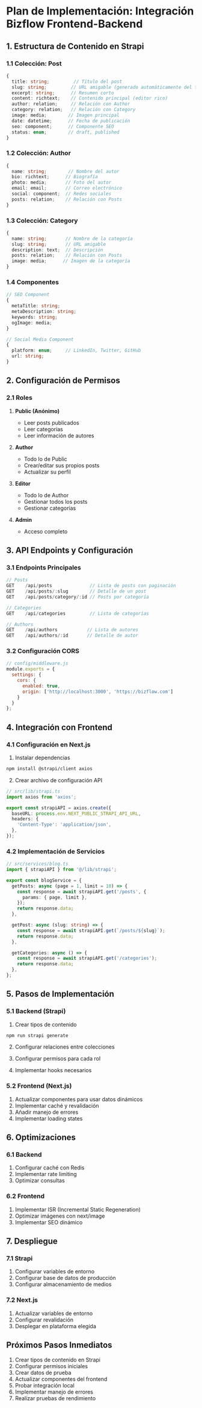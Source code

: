 # Plan de Implementación: Integración Bizflow Frontend-Backend

## 1. Estructura de Contenido en Strapi

### 1.1 Colección: Post
```typescript
{
  title: string;         // Título del post
  slug: string;         // URL amigable (generado automáticamente del título)
  excerpt: string;      // Resumen corto
  content: richtext;    // Contenido principal (editor rico)
  author: relation;     // Relación con Author
  category: relation;   // Relación con Category
  image: media;        // Imagen principal
  date: datetime;      // Fecha de publicación
  seo: component;      // Componente SEO
  status: enum;        // draft, published
}
```

### 1.2 Colección: Author
```typescript
{
  name: string;        // Nombre del autor
  bio: richtext;      // Biografía
  photo: media;       // Foto del autor
  email: email;       // Correo electrónico
  social: component;  // Redes sociales
  posts: relation;    // Relación con Posts
}
```

### 1.3 Colección: Category
```typescript
{
  name: string;       // Nombre de la categoría
  slug: string;       // URL amigable
  description: text;  // Descripción
  posts: relation;    // Relación con Posts
  image: media;      // Imagen de la categoría
}
```

### 1.4 Componentes
```typescript
// SEO Component
{
  metaTitle: string;
  metaDescription: string;
  keywords: string;
  ogImage: media;
}

// Social Media Component
{
  platform: enum;     // LinkedIn, Twitter, GitHub
  url: string;
}
```

## 2. Configuración de Permisos

### 2.1 Roles
1. **Public (Anónimo)**
   - Leer posts publicados
   - Leer categorías
   - Leer información de autores

2. **Author**
   - Todo lo de Public
   - Crear/editar sus propios posts
   - Actualizar su perfil

3. **Editor**
   - Todo lo de Author
   - Gestionar todos los posts
   - Gestionar categorías

4. **Admin**
   - Acceso completo

## 3. API Endpoints y Configuración

### 3.1 Endpoints Principales
```typescript
// Posts
GET    /api/posts              // Lista de posts con paginación
GET    /api/posts/:slug        // Detalle de un post
GET    /api/posts/category/:id // Posts por categoría

// Categories
GET    /api/categories         // Lista de categorías

// Authors
GET    /api/authors           // Lista de autores
GET    /api/authors/:id       // Detalle de autor
```

### 3.2 Configuración CORS
```javascript
// config/middleware.js
module.exports = {
  settings: {
    cors: {
      enabled: true,
      origin: ['http://localhost:3000', 'https://bizflow.com']
    }
  }
};
```

## 4. Integración con Frontend

### 4.1 Configuración en Next.js
1. Instalar dependencias
```bash
npm install @strapi/client axios
```

2. Crear archivo de configuración API
```typescript
// src/lib/strapi.ts
import axios from 'axios';

export const strapiAPI = axios.create({
  baseURL: process.env.NEXT_PUBLIC_STRAPI_API_URL,
  headers: {
    'Content-Type': 'application/json',
  },
});
```

### 4.2 Implementación de Servicios
```typescript
// src/services/blog.ts
import { strapiAPI } from '@/lib/strapi';

export const blogService = {
  getPosts: async (page = 1, limit = 10) => {
    const response = await strapiAPI.get('/posts', {
      params: { page, limit },
    });
    return response.data;
  },

  getPost: async (slug: string) => {
    const response = await strapiAPI.get(`/posts/${slug}`);
    return response.data;
  },

  getCategories: async () => {
    const response = await strapiAPI.get('/categories');
    return response.data;
  },
};
```

## 5. Pasos de Implementación

### 5.1 Backend (Strapi)
1. Crear tipos de contenido
```bash
npm run strapi generate
```

2. Configurar relaciones entre colecciones

3. Configurar permisos para cada rol

4. Implementar hooks necesarios

### 5.2 Frontend (Next.js)
1. Actualizar componentes para usar datos dinámicos
2. Implementar caché y revalidación
3. Añadir manejo de errores
4. Implementar loading states

## 6. Optimizaciones

### 6.1 Backend
1. Configurar caché con Redis
2. Implementar rate limiting
3. Optimizar consultas

### 6.2 Frontend
1. Implementar ISR (Incremental Static Regeneration)
2. Optimizar imágenes con next/image
3. Implementar SEO dinámico

## 7. Despliegue

### 7.1 Strapi
1. Configurar variables de entorno
2. Configurar base de datos de producción
3. Configurar almacenamiento de medios

### 7.2 Next.js
1. Actualizar variables de entorno
2. Configurar revalidación
3. Desplegar en plataforma elegida

## Próximos Pasos Inmediatos

1. Crear tipos de contenido en Strapi
2. Configurar permisos iniciales
3. Crear datos de prueba
4. Actualizar componentes del frontend
5. Probar integración local
6. Implementar manejo de errores
7. Realizar pruebas de rendimiento